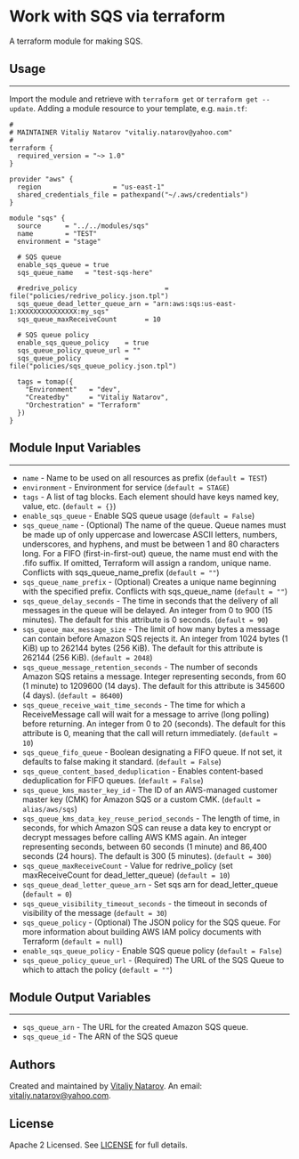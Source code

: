 # Work with SQS via terraform

A terraform module for making SQS.


## Usage
----------------------
Import the module and retrieve with ```terraform get``` or ```terraform get --update```. Adding a module resource to your template, e.g. `main.tf`:

```
#
# MAINTAINER Vitaliy Natarov "vitaliy.natarov@yahoo.com"
#
terraform {
  required_version = "~> 1.0"
}

provider "aws" {
  region                  = "us-east-1"
  shared_credentials_file = pathexpand("~/.aws/credentials")
}

module "sqs" {
  source      = "../../modules/sqs"
  name        = "TEST"
  environment = "stage"

  # SQS queue
  enable_sqs_queue = true
  sqs_queue_name   = "test-sqs-here"

  #redrive_policy                      = file("policies/redrive_policy.json.tpl")
  sqs_queue_dead_letter_queue_arn = "arn:aws:sqs:us-east-1:XXXXXXXXXXXXXXX:my_sqs"
  sqs_queue_maxReceiveCount       = 10

  # SQS queue policy
  enable_sqs_queue_policy    = true
  sqs_queue_policy_queue_url = ""
  sqs_queue_policy           = file("policies/sqs_queue_policy.json.tpl")

  tags = tomap({
    "Environment"   = "dev",
    "Createdby"     = "Vitaliy Natarov",
    "Orchestration" = "Terraform"
  })
}

```

## Module Input Variables
----------------------
- `name` - Name to be used on all resources as prefix (`default = TEST`)
- `environment` - Environment for service (`default = STAGE`)
- `tags` - A list of tag blocks. Each element should have keys named key, value, etc. (`default = {}`)
- `enable_sqs_queue` - Enable SQS queue usage (`default = False`)
- `sqs_queue_name` - (Optional) The name of the queue. Queue names must be made up of only uppercase and lowercase ASCII letters, numbers, underscores, and hyphens, and must be between 1 and 80 characters long. For a FIFO (first-in-first-out) queue, the name must end with the .fifo suffix. If omitted, Terraform will assign a random, unique name. Conflicts with sqs_queue_name_prefix (`default = ""`)
- `sqs_queue_name_prefix` - (Optional) Creates a unique name beginning with the specified prefix. Conflicts with sqs_queue_name (`default = ""`)
- `sqs_queue_delay_seconds` - The time in seconds that the delivery of all messages in the queue will be delayed. An integer from 0 to 900 (15 minutes). The default for this attribute is 0 seconds. (`default = 90`)
- `sqs_queue_max_message_size` - The limit of how many bytes a message can contain before Amazon SQS rejects it. An integer from 1024 bytes (1 KiB) up to 262144 bytes (256 KiB). The default for this attribute is 262144 (256 KiB). (`default = 2048`)
- `sqs_queue_message_retention_seconds` - The number of seconds Amazon SQS retains a message. Integer representing seconds, from 60 (1 minute) to 1209600 (14 days). The default for this attribute is 345600 (4 days). (`default = 86400`)
- `sqs_queue_receive_wait_time_seconds` - The time for which a ReceiveMessage call will wait for a message to arrive (long polling) before returning. An integer from 0 to 20 (seconds). The default for this attribute is 0, meaning that the call will return immediately. (`default = 10`)
- `sqs_queue_fifo_queue` - Boolean designating a FIFO queue. If not set, it defaults to false making it standard. (`default = False`)
- `sqs_queue_content_based_deduplication` - Enables content-based deduplication for FIFO queues. (`default = False`)
- `sqs_queue_kms_master_key_id` - The ID of an AWS-managed customer master key (CMK) for Amazon SQS or a custom CMK. (`default = alias/aws/sqs`)
- `sqs_queue_kms_data_key_reuse_period_seconds` - The length of time, in seconds, for which Amazon SQS can reuse a data key to encrypt or decrypt messages before calling AWS KMS again. An integer representing seconds, between 60 seconds (1 minute) and 86,400 seconds (24 hours). The default is 300 (5 minutes). (`default = 300`)
- `sqs_queue_maxReceiveCount` - Value for redrive_policy (set maxReceiveCount for dead_letter_queue) (`default = 10`)
- `sqs_queue_dead_letter_queue_arn` - Set sqs arn for dead_letter_queue (`default = 0`)
- `sqs_queue_visibility_timeout_seconds` - the timeout in seconds of visibility of the message (`default = 30`)
- `sqs_queue_policy` - (Optional) The JSON policy for the SQS queue. For more information about building AWS IAM policy documents with Terraform (`default = null`)
- `enable_sqs_queue_policy` - Enable SQS queue policy (`default = False`)
- `sqs_queue_policy_queue_url` - (Required) The URL of the SQS Queue to which to attach the policy (`default = ""`)

## Module Output Variables
----------------------
- `sqs_queue_arn` - The URL for the created Amazon SQS queue.
- `sqs_queue_id` - The ARN of the SQS queue


## Authors

Created and maintained by [Vitaliy Natarov](https://github.com/SebastianUA). An email: [vitaliy.natarov@yahoo.com](vitaliy.natarov@yahoo.com).

## License

Apache 2 Licensed. See [LICENSE](https://github.com/SebastianUA/terraform/blob/master/LICENSE) for full details.
